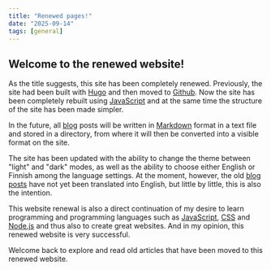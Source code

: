 ```yaml
--- 
title: "Renewed pages!" 
date: "2025-09-14" 
tags: [general]
--- 
```

## Welcome to the renewed website! 

As the title suggests, this site has been completely renewed. Previously, the site had been built with [Hugo](https://gohugo.io) and then moved to [Github](https://github.com). Now the site has been completely rebuilt using [JavaScript](https://en.wikipedia.org/wiki/JavaScript) and at the same time the structure of the site has been made simpler. 

In the future, all [blog](#posts) posts will be written in [Markdown](https://en.wikipedia.org/wiki/Markdown) format in a text file and stored in a directory, from where it will then be converted into a visible format on the site. 

The site has been updated with the ability to change the theme between "light" and "dark" modes, as well as the ability to choose either English or Finnish among the language settings. At the moment, however, the old [blog posts](#posts) have not yet been translated into English, but little by little, this is also the intention.

This website renewal is also a direct continuation of my desire to learn programming and programming languages ​​such as [JavaScript](https://en.wikipedia.org/wiki/JavaScript), [CSS](https://en.wikipedia.org/wiki/CSS) and [Node.js](https://nodejs.org/en) and thus also to create great websites. And in my opinion, this renewed website is very successful.

Welcome back to explore and read old articles that have been moved to this renewed website.
